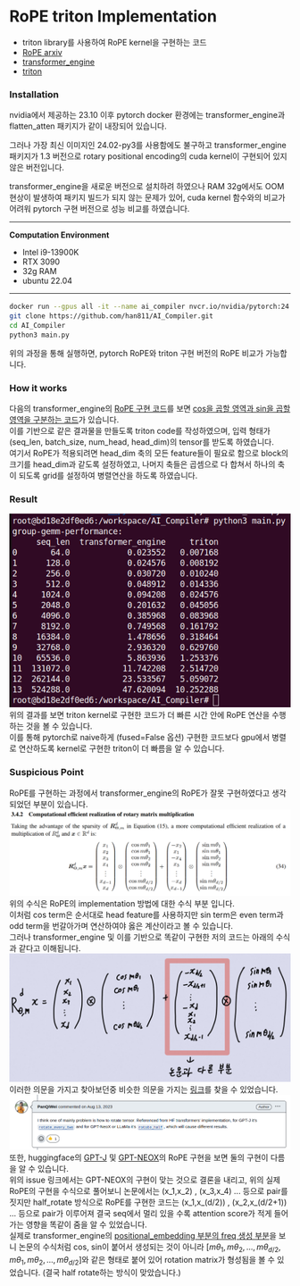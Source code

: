 # RoPE triton Implementation
* triton library를 사용하여 RoPE kernel을 구현하는 코드
* [RoPE arxiv](https://arxiv.org/abs/2104.09864)
* [transformer_engine](https://github.com/NVIDIA/TransformerEngine)
* [triton](https://github.com/openai/triton)

### Installation
nvidia에서 제공하는 23.10 이후 pytorch docker 환경에는 transformer_engine과 flatten_atten 패키지가 같이 내장되어 있습니다.

그러나 가장 최신 이미지인 24.02-py3를 사용함에도 불구하고 transformer_engine 패키지가 1.3 버전으로 rotary positional encoding의 cuda kernel이 구현되어 있지 않은 버전입니다.

transformer_engine을 새로운 버전으로 설치하려 하였으나 RAM 32g에서도 OOM 현상이 발생하여 패키지 빌드가 되지 않는 문제가 있어, cuda kernel 함수와의 비교가 어려워 pytorch 구현 버전으로 성능 비교를 하였습니다.

---

**Computation Environment**
* Intel i9-13900K
* RTX 3090
* 32g RAM
* ubuntu 22.04

---

```bash
docker run --gpus all -it --name ai_compiler nvcr.io/nvidia/pytorch:24.02-py3
git clone https://github.com/han811/AI_Compiler.git
cd AI_Compiler
python3 main.py
```
위의 과정을 통해 실행하면, pytorch RoPE와 triton 구현 버전의 RoPE 비교가 가능합니다.

### How it works
다음의 transformer_engine의 [RoPE 구현 코드](https://github.com/NVIDIA/TransformerEngine/blob/b8eea8aaa94bb566c3a12384eda064bda8ac4fd7/transformer_engine/pytorch/attention.py#L1170-L1230)를 보면 [cos을 곱할 영역과 sin을 곱할 영역을 구분하는 코드](https://github.com/NVIDIA/TransformerEngine/blob/b8eea8aaa94bb566c3a12384eda064bda8ac4fd7/transformer_engine/pytorch/attention.py#L1161)가 있습니다.  
이를 기반으로 같은 결과물을 만들도록 triton code를 작성하였으며, 입력 형태가 (seq_len, batch_size, num_head, head_dim)의 tensor를 받도록 하였습니다.  
여기서 RoPE가 적용되려면 head_dim 축의 모든 feature들이 필요로 함으로 block의 크기를 head_dim과 같도록 설정하였고, 나머지 축들은 곱셈으로 다 합쳐서 하나의 축이 되도록 grid를 설정하여 병렬연산을 하도록 하였습니다.

### Result
![experiment result](./experiment.png)  
위의 결과를 보면 triton kernel로 구현한 코드가 더 빠른 시간 안에 RoPE 연산을 수행하는 것을 볼 수 있습니다.  
이를 통해 pytorch로 naive하게 (fused=False 옵션) 구현한 코드보다 gpu에서 병렬로 연산하도록 kernel로 구현한 triton이 더 빠름을 알 수 있습니다.

### Suspicious Point
RoPE를 구현하는 과정에서 transformer_engine의 RoPE가 잘못 구현하였다고 생각되었던 부분이 있습니다.  
![RoPE](./RoPE.png)  
위의 수식은 RoPE의 implementation 방법에 대한 수식 부분 입니다.  
이처럼 cos term은 순서대로 head feature를 사용하지만 sin term은 even term과 odd term을 번갈아가며 연산하여야 옳은 계산이라고 볼 수 있습니다.  
그러나 transformer_engine 및 이를 기반으로 똑같이 구현한 저의 코드는 아래의 수식과 같다고 이해됩니다.  
![equation](./equation.png)  
이러한 의문을 가지고 찾아보던중 비슷한 의문을 가지는 [링크](https://github.com/vllm-project/vllm/issues/747)를 찾을 수 있었습니다.  
![question](./question.png)
또한, huggingface의 [GPT-J](https://github.com/huggingface/transformers/blob/fe3c8ab1af558b95f67f5fafc0c55f09fd2b09db/src/transformers/models/gptj/modeling_gptj.py#L69) 및 [GPT-NEOX](https://github.com/huggingface/transformers/blob/fe3c8ab1af558b95f67f5fafc0c55f09fd2b09db/src/transformers/models/gpt_neox/modeling_gpt_neox.py#L368)의 RoPE 구현을 보면 둘의 구현이 다름을 알 수 있습니다.  
위의 issue 링크에서는 GPT-NEOX의 구현이 맞는 것으로 결론을 내리고, 위의 실제 RoPE의 구현을 수식으로 풀어보니 논문에서는 (x_1,x_2) , (x_3,x_4) ... 등으로 pair를 짓지만 half_rotate 방식으로 RoPE를 구현한 코드는 (x_1,x_(d/2)) , (x_2,x_(d/2+1)) ... 등으로 pair가 이루어져 결국 seq에서 멀리 있을 수록 attention score가 적게 들어가는 영향을 똑같이 줌을 알 수 있었습니다.  
실제로 transformer_engine의 [positional_embedding 부분의 freq 생성 부분](https://github.com/NVIDIA/TransformerEngine/blob/main/transformer_engine/pytorch/attention.py#L1077)을 보니 논문의 수식처럼 cos, sin이 붙어서 생성되는 것이 아니라 [$m\theta_1,m\theta_2,...,m\theta_{d/2},m\theta_1,m\theta_2,...,m\theta_{d/2}$]와 같은 형태로 붙어 있어 rotation matrix가 형성됨을 볼 수 있었습니다. (결국 half rotate하는 방식이 맞았습니다.)



